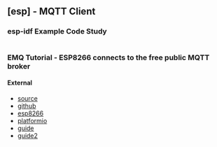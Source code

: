 ## [esp] - MQTT Client


### esp-idf Example Code Study

```c


```
### EMQ Tutorial - ESP8266 connects to the free public MQTT broker

#### External
* [source](https://www.emqx.com/en/blog/esp8266-connects-to-the-public-mqtt-broker)
* [github](https://github.com/emqx/MQTT-Client-Examples)
* [esp8266](https://github.com/esp8266/Arduino)
* [platformio](https://github.com/platformio/platform-espressif8266/tree/master/examples/esp8266-rtos-sdk-blink?utm_source=platformio.org&utm_medium=docs)
* [guide](https://arduino-esp8266.readthedocs.io/en/3.0.2/installing.html#boards-manager)
* [guide2](https://www.instructables.com/Use-Arduino-Due-to-program-and-test-ESP8266/)

